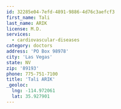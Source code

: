 ```yaml
---
id: 32285e04-7efd-4891-9886-4d76c3aefcf3
first_name: Tali
last_name: ARIK
license: M.D.
services:
  - cardiovascular-diseases
category: doctors
address: 'PO Box 98978'
city: 'Las Vegas'
state: NV
zip: '89193'
phone: 775-751-7100
title: 'Tali ARIK'
_geoloc:
  lng: -114.972061
  lat: 35.927901
---
```

